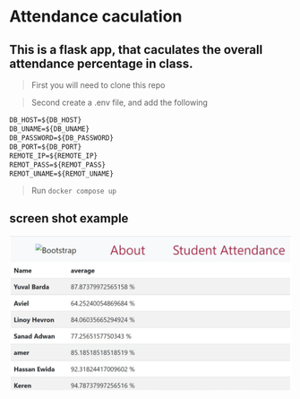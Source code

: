 # Attendance caculation 

## This is a flask app, that caculates the overall attendance percentage in class.

> First you will need to clone this repo

> Second create a .env file, and add the following 
``` 
DB_HOST=${DB_HOST}
DB_UNAME=${DB_UNAME}
DB_PASSWORD=${DB_PASSWORD}
DB_PORT=${DB_PORT}
REMOTE_IP=${REMOTE_IP}
REMOT_PASS=${REMOT_PASS}
REMOT_UNAME=${REMOT_UNAME}
```
> Run ``docker compose up``

## screen shot example

![This is an image](./screen_shots/SharedScreenshot.jpg)